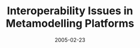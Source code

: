 ---
abstract: ''
authors:
- Harald Kühn
- Marion Murzek
date: '2005-02-23'
featured: false
links:
- name: Publik
  url: https://publik.tuwien.ac.at/showentry.php?ID=139340&lang=1
publication_types:
- '0'
publishDate: '2005-02-23'
title: Interoperability Issues in Metamodelling Platforms
url_pdf: http://www.big.tuwien.ac.at/research/publications/2005/0205.pdf
---